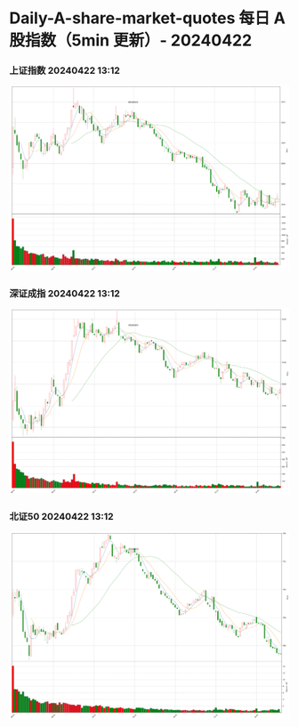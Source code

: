 
# Daily-A-share-market-quotes 每日 A 股指数（5min 更新）- 20240422

### 上证指数 20240422 13:12
![](./fig/2024/4/20240422-sh000001.png)

### 深证成指 20240422 13:12
![](./fig/2024/4/20240422-sz399001.png)

### 北证50 20240422 13:12
![](./fig/2024/4/20240422-bj899050.png)
